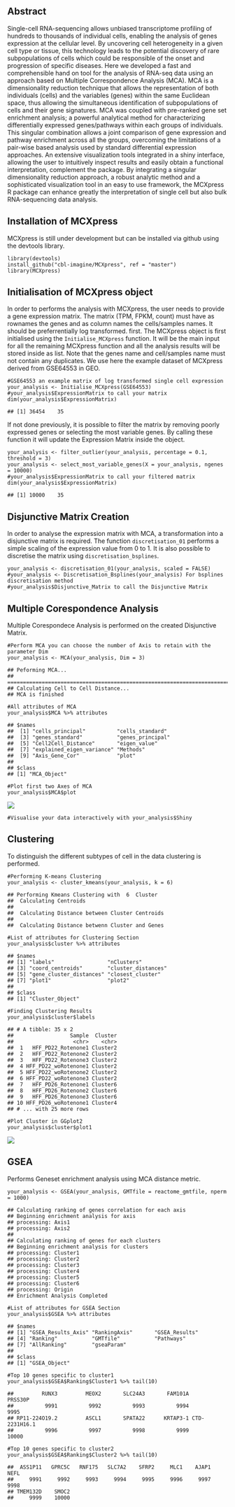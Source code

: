 Abstract
--------

Single-cell RNA-sequencing allows unbiased transcriptome profiling of
hundreds to thousands of individual cells, enabling the analysis of
genes expression at the cellular level. By uncovering cell heterogeneity
in a given cell type or tissue, this technology leads to the potential
discovery of rare subpopulations of cells which could be responsible of
the onset and progression of specific diseases. Here we developed a fast
and comprehensible hand on tool for the analysis of RNA-seq data using
an approach based on Multiple Correspondence Analysis (MCA). MCA is a
dimensionality reduction technique that allows the representation of
both individuals (cells) and the variables (genes) within the same
Euclidean space, thus allowing the simultaneous identification of
subpopulations of cells and their gene signatures. MCA was coupled with
pre-ranked gene set enrichment analysis; a powerful analytical method
for characterizing differentially expressed genes/pathways within each
groups of individuals. This singular combination allows a joint
comparison of gene expression and pathway enrichment across all the
groups, overcoming the limitations of a pair-wise based analysis used by
standard differential expression approaches. An extensive visualization
tools integrated in a shiny interface, allowing the user to intuitively
inspect results and easily obtain a functional interpretation,
complement the package. By integrating a singular dimensionality
reduction approach, a robust analytic method and a sophisticated
visualization tool in an easy to use framework, the MCXpress R package
can enhance greatly the interpretation of single cell but also bulk
RNA-sequencing data analysis.

Installation of MCXpress
------------------------

MCXpress is still under development but can be installed via github
using the devtools library.

    library(devtools)
    install_github("cbl-imagine/MCXpress", ref = "master")
    library(MCXpress)

Initialisation of MCXpress object
---------------------------------

In order to performs the analysis with MCXpress, the user needs to
provide a gene expression matrix. The matrix (TPM, FPKM, count) must
have as rownames the genes and as column names the cells/samples names.
It should be preferrentially log transformed. first. The MCXpress object
is first initialised using the `Initialise_MCXpress` function. It will
be the main input for all the remaining MCXpress function and all the
analysis results will be stored inside as list. Note that the genes name
and cell/samples name must not contain any duplicates. We use here the
example dataset of MCXpress derived from GSE64553 in GEO.

    #GSE64553 an example matrix of log transformed single cell expression 
    your_analysis <- Initialise_MCXpress(GSE64553)
    #your_analysis$ExpressionMatrix to call your matrix
    dim(your_analysis$ExpressionMatrix)

    ## [1] 36454    35

If not done previously, it is possible to filter the matrix by removing
poorly expressed genes or selecting the most variable genes. By calling
these function it will update the Expression Matrix inside the object.

    your_analysis <- filter_outlier(your_analysis, percentage = 0.1, threshold = 3)
    your_analysis <- select_most_variable_genes(X = your_analysis, ngenes = 10000)
    #your_analysis$ExpressionMatrix to call your filtered matrix
    dim(your_analysis$ExpressionMatrix)

    ## [1] 10000    35

Disjunctive Matrix Creation
---------------------------

In order to analyse the expression matrix with MCA, a transformation
into a disjunctive matrix is required. The function `discretisation_01`
performs a simple scaling of the expression value from 0 to 1. It is
also possible to discretise the matrix using `discretisation_bsplines`.

    your_analysis <- discretisation_01(your_analysis, scaled = FALSE)
    #your_analysis <- Discretisation_Bsplines(your_analysis) For bsplines discretisation method
    #your_analysis$Disjunctive_Matrix to call the Disjunctive Matrix

Multiple Corespondence Analysis
-------------------------------

Multiple Corespondece Analysis is performed on the created Disjunctive
Matrix.

    #Perform MCA you can choose the number of Axis to retain with the parameter Dim
    your_analysis <- MCA(your_analysis, Dim = 3)

    ## Peforming MCA...
    ## ===========================================================================
    ## Calculating Cell to Cell Distance...
    ## MCA is finished

    #All attributes of MCA
    your_analysis$MCA %>% attributes

    ## $names
    ##  [1] "cells_principal"          "cells_standard"          
    ##  [3] "genes_standard"           "genes_principal"         
    ##  [5] "Cell2Cell_Distance"       "eigen_value"             
    ##  [7] "explained_eigen_variance" "Methods"                 
    ##  [9] "Axis_Gene_Cor"            "plot"                    
    ## 
    ## $class
    ## [1] "MCA_Object"

    #Plot first two Axes of MCA
    your_analysis$MCA$plot

![](C:\Users\Akira\AppData\Local\Temp\RtmpcxtMOu\preview-283059411c56.dir\MCXpress_vignette_files/figure-markdown_strict/unnamed-chunk-6-1.png)

    #Visualise your data interactively with your_analysis$Shiny

Clustering
----------

To distinguish the different subtypes of cell in the data clustering is
performed.

    #Performing K-means Clustering
    your_analysis <- cluster_kmeans(your_analysis, k = 6)

    ## Performing Kmeans Clustering with  6  Cluster
    ##  Calculating Centroids 
    ## 
    ##  Calculating Distance between Cluster Centroids 
    ## 
    ##  Calculating Distance betwenn Cluster and Genes

    #List of attributes for Clustering Section
    your_analysis$cluster %>% attributes

    ## $names
    ## [1] "labels"                 "nClusters"             
    ## [3] "coord_centroids"        "cluster_distances"     
    ## [5] "gene_cluster_distances" "closest_cluster"       
    ## [7] "plot1"                  "plot2"                 
    ## 
    ## $class
    ## [1] "Cluster_Object"

    #Finding Clustering Results
    your_analysis$cluster$labels

    ## # A tibble: 35 x 2
    ##                  Sample  Cluster
    ##                   <chr>    <chr>
    ##  1   HFF_PD22_Rotenone1 Cluster2
    ##  2   HFF_PD22_Rotenone2 Cluster2
    ##  3   HFF_PD22_Rotenone3 Cluster2
    ##  4 HFF_PD22_woRotenone1 Cluster2
    ##  5 HFF_PD22_woRotenone2 Cluster2
    ##  6 HFF_PD22_woRotenone3 Cluster2
    ##  7   HFF_PD26_Rotenone1 Cluster6
    ##  8   HFF_PD26_Rotenone2 Cluster6
    ##  9   HFF_PD26_Rotenone3 Cluster6
    ## 10 HFF_PD26_woRotenone1 Cluster4
    ## # ... with 25 more rows

    #Plot Cluster in GGplot2
    your_analysis$cluster$plot1

![](C:\Users\Akira\AppData\Local\Temp\RtmpcxtMOu\preview-283059411c56.dir\MCXpress_vignette_files/figure-markdown_strict/unnamed-chunk-7-1.png)

GSEA
----

Performs Geneset enrichment analysis using MCA distance metric.

    your_analysis <- GSEA(your_analysis, GMTfile = reactome_gmtfile, nperm = 1000)

    ## Calculating ranking of genes correlation for each axis 
    ## Beginning enrichment analysis for axis 
    ## processing: Axis1 
    ## processing: Axis2 
    ## 
    ## Calculating ranking of genes for each clusters 
    ## Beginning enrichment analysis for clusters
    ## processing: Cluster1 
    ## processing: Cluster2 
    ## processing: Cluster3 
    ## processing: Cluster4 
    ## processing: Cluster5 
    ## processing: Cluster6 
    ## processing: Origin 
    ## Enrichment Analysis Completed

    #List of attributes for GSEA Section
    your_analysis$GSEA %>% attributes

    ## $names
    ## [1] "GSEA_Results_Axis" "RankingAxis"       "GSEA_Results"     
    ## [4] "Ranking"           "GMTfile"           "Pathways"         
    ## [7] "AllRanking"        "gseaParam"        
    ## 
    ## $class
    ## [1] "GSEA_Object"

    #Top 10 genes specific to cluster1
    your_analysis$GSEA$Ranking$Cluster1 %>% tail(10)

    ##         RUNX3         MEOX2       SLC24A3       FAM101A       PRSS30P 
    ##          9991          9992          9993          9994          9995 
    ## RP11-224O19.2         ASCL1       SPATA22      KRTAP3-1 CTD-2231H16.1 
    ##          9996          9997          9998          9999         10000

    #Top 10 genes specific to cluster2
    your_analysis$GSEA$Ranking$Cluster2 %>% tail(10)

    ##  ASS1P11   GPRC5C   RNF175   SLC7A2    SFRP2     MLC1    AJAP1     NEFL 
    ##     9991     9992     9993     9994     9995     9996     9997     9998 
    ## TMEM132D    SMOC2 
    ##     9999    10000
